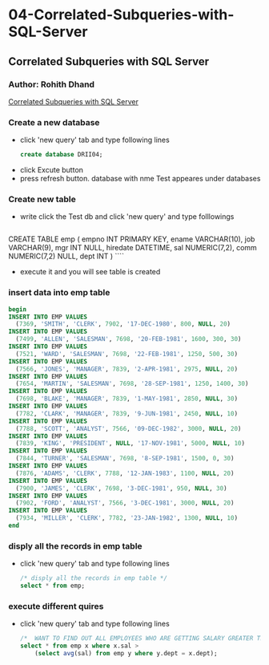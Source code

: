 # 04-Correlated-Subqueries-with-SQL-Server
## Correlated Subqueries with SQL Server
### Author: Rohith Dhand
[Correlated Subqueries with SQL Server](https://youtu.be/0nY4ZYDLzNY?list=PLGg1nRFYmF5hxiStABfecPwRcWSGlmFyZ&t=83)
### Create a new database
- click 'new query' tab and type following lines
    ```` sql
    create database DRII04;
    ````
- click Excute button
- press refresh button. database with nme Test appeares under databases
### Create new table
- write click the Test db and click 'new query' and type folllowings
    ```` sql
CREATE TABLE emp (
  empno INT PRIMARY KEY,
  ename VARCHAR(10),
  job VARCHAR(9),
  mgr INT NULL,
  hiredate DATETIME,
  sal NUMERIC(7,2),
  comm NUMERIC(7,2) NULL,
  dept INT
)
    ````
- execute it and you will see table is created
### insert data into emp table
```` sql
begin
INSERT INTO EMP VALUES
  (7369, 'SMITH', 'CLERK', 7902, '17-DEC-1980', 800, NULL, 20)
INSERT INTO EMP VALUES
  (7499, 'ALLEN', 'SALESMAN', 7698, '20-FEB-1981', 1600, 300, 30)
INSERT INTO EMP VALUES
  (7521, 'WARD', 'SALESMAN', 7698, '22-FEB-1981', 1250, 500, 30)
INSERT INTO EMP VALUES
  (7566, 'JONES', 'MANAGER', 7839, '2-APR-1981', 2975, NULL, 20)
INSERT INTO EMP VALUES
  (7654, 'MARTIN', 'SALESMAN', 7698, '28-SEP-1981', 1250, 1400, 30)
INSERT INTO EMP VALUES
  (7698, 'BLAKE', 'MANAGER', 7839, '1-MAY-1981', 2850, NULL, 30)
INSERT INTO EMP VALUES
  (7782, 'CLARK', 'MANAGER', 7839, '9-JUN-1981', 2450, NULL, 10)
INSERT INTO EMP VALUES
  (7788, 'SCOTT', 'ANALYST', 7566, '09-DEC-1982', 3000, NULL, 20)
INSERT INTO EMP VALUES
  (7839, 'KING', 'PRESIDENT', NULL, '17-NOV-1981', 5000, NULL, 10)
INSERT INTO EMP VALUES
  (7844, 'TURNER', 'SALESMAN', 7698, '8-SEP-1981', 1500, 0, 30)
INSERT INTO EMP VALUES
  (7876, 'ADAMS', 'CLERK', 7788, '12-JAN-1983', 1100, NULL, 20)
INSERT INTO EMP VALUES
  (7900, 'JAMES', 'CLERK', 7698, '3-DEC-1981', 950, NULL, 30)
INSERT INTO EMP VALUES
  (7902, 'FORD', 'ANALYST', 7566, '3-DEC-1981', 3000, NULL, 20)
INSERT INTO EMP VALUES
  (7934, 'MILLER', 'CLERK', 7782, '23-JAN-1982', 1300, NULL, 10)
end
````
### disply all the records in emp table
- click 'new query' tab and type following lines
    ```` sql
    /* disply all the records in emp table */
    select * from emp;
    ````
### execute different quires
- click 'new query' tab and type following lines
    ```` sql
    /*  WANT TO FIND OUT ALL EMPLOYEES WHO ARE GETTING SALARY GREATER THAN THE AVERAGE OF THE THEIR OWN DEPT */
	select * from emp x where x.sal > 
		(select avg(sal) from emp y where y.dept = x.dept);
